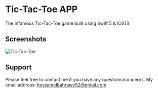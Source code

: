 # Tic-Tac-Toe APP

The infamous Tic-Tac-Toe game built using Swift 5 & IOS13

## Screenshots

![Tic-Tac-Toe](Documentation/game.gif)

## Support

Please feel free to contact me if you have any questions/concerns. My email address: hossamelbahrawy52@gmail.com
